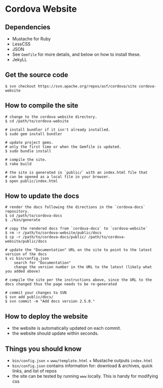 Cordova Website
===============


Dependencies
------------

- Mustache for Ruby
- LessCSS
- JSON
- See `Gemfile` for more details, and below on how to install these.
- JekyLL

Get the source code
-------------------

    $ svn checkout https://svn.apache.org/repos/asf/cordova/site cordova-website


How to compile the site
-----------------------

    # change to the cordova website directory.
    $ cd /path/to/cordova-website

    # install bundler if it isn't already installed.
    $ sudo gem install bundler

    # update project gems.
    # only the first time or when the Gemfile is updated.
    $ sudo bundle install

    # compile the site.
    $ rake build

    # the site is generated in `public/` with an index.html file that
    # can be opened as a local file in your browser.
    $ open public/index.html


How to update the docs
----------------------

    # render the docs following the directions in the `cordova-docs` repository.
    $ cd /path/to/cordova-docs
    $ ./bin/generate

    # copy the rendered docs from `cordova-docs` to `cordova-website`
    $ rm -r /path/to/cordova-website/public/docs
    $ cp -r /path/to/cordova-docs/public/ /path/to/cordova-website/public/docs

    # update the "Documentation" URL on the site to point to the latest version of the docs
    $ vi bin/config.json
        search for "Documentation"
        change the version number in the URL to the latest (likely what you added above)

    # compile the site per the instructions above, since the URL to the docs changed thus the page needs to be re-generated

    # commit your changes to SVN
    $ svn add public/docs/
    $ svn commit -m "Add docs version 2.5.0."


How to deploy the website
-------------------------

- the website is automatically updated on each commit.
- the website should update within seconds.


Things you should know
----------------------

- `bin/config.json` + `www/template.html` + Mustache outputs `index.html`
- `bin/config.json` contains information for: download & archives, quick links, and list of repos
- the site can be tested by running `www` locally. This is handy for modifying css
